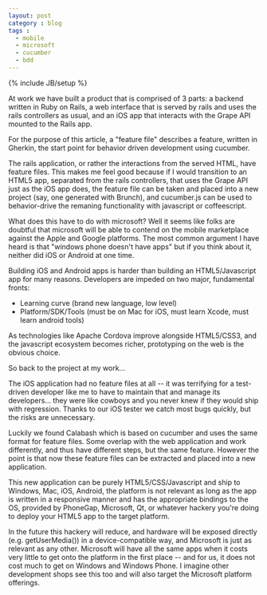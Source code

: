 ```yaml
---
layout: post
category : blog
tags : 
  - mobile
  - microsoft
  - cucumber
  - bdd
---
```

{% include JB/setup %}

At work we have built a product that is comprised of 3 parts: a backend
written in Ruby on Rails, a web interface that is served by rails and
uses the rails controllers as usual, and an iOS app that interacts with
the Grape API mounted to the Rails app.

For the purpose of this article, a "feature file" describes a feature,
written in Gherkin, the start point for behavior driven development 
using cucumber.

The rails application, or rather the interactions from the served HTML,
have feature files. This makes me feel good because if I would
transition to an HTML5 app, separated from the rails controllers, that
uses the Grape API just as the iOS app does, the feature file can be
taken and placed into a new project (say, one generated with Brunch),
and cucumber.js can be used to behavior-drive the remaning functionality
with javascript or coffeescript.

What does this have to do with microsoft? Well it seems like folks are
doubtful that microsoft will be able to contend on the mobile
marketplace against the Apple and Google platforms. The most common
argument I have heard is that "windows phone doesn't have apps" but if
you think about it, neither did iOS or Android at one time.

Building iOS and Android apps is harder than building an
HTML5/Javascript app for many reasons. Developers are impeded on two
major, fundamental fronts: 
* Learning curve (brand new language, low level)
* Platform/SDK/Tools (must be on Mac for iOS, must learn Xcode, must
  learn android tools)

As technologies like Apache Cordova improve alongside HTML5/CSS3, and
the javascript ecosystem becomes richer, prototyping on the web is the
obvious choice.

So back to the project at my work...

The iOS application had no feature files at all -- it was terrifying for
a test-driven developer like me to have to maintain that and manage its
developers... they were like cowboys and you never knew if they would
ship with regression. Thanks to our iOS tester we catch most bugs quickly,
but the risks are unnecessary.

Luckily we found Calabash which is based on cucumber and uses the same
format for feature files. Some overlap with the web application and work
differently, and thus have different steps, but the same feature.
However the point is that now these feature files can be extracted and
placed into a new application.

This new application can be purely HTML5/CSS/Javascript and ship to
Windows, Mac, iOS, Android, the platform is not relevant as long as the
app is written in a responsive manner and has the appropriate bindings
to the OS, provided by PhoneGap, Microsoft, Qt, or whatever hackery
you're doing to deploy your HTML5 app to the target platform.

In the future this hackery will reduce, and hardware will be exposed
directly (e.g. getUserMedia()) in a device-compatible way, and Microsoft
is just as relevant as any other. Microsoft will have all the same apps
when it costs very little to get onto the platform in the first place
-- and for us, it does not cost much to get on Windows and Windows
Phone. I imagine other development shops see this too and will also
target the Microsoft platform offerings. 
